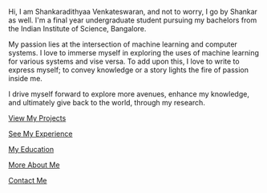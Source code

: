 Hi, I am Shankaradithyaa Venkateswaran, and not to worry, I go by Shankar as well. I'm a final year undergraduate student pursuing my bachelors from the Indian Institute of Science, Bangalore.

My passion lies at the intersection of machine learning and computer systems. I love to immerse myself in exploring the uses of machine learning for various systems and vise versa. To add upon this, I love to write to express myself; to convey knowledge or a story lights the fire of passion inside me.

I drive myself forward to explore more avenues, enhance my knowledge, and ultimately give back to the world, through my research.

[View My Projects](projects.md)

[See My Experience](experience.md)

[My Education](education.md)

[More About Me](about.md)

[Contact Me](contact.md)

